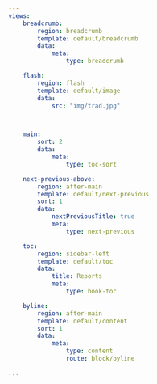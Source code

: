 ```yaml
---
views:
    breadcrumb:
        region: breadcrumb
        template: default/breadcrumb
        data:
            meta:
                type: breadcrumb

    flash:
        region: flash
        template: default/image
        data:
            src: "img/trad.jpg"



    main:
        sort: 2
        data:
            meta:
                type: toc-sort

    next-previous-above:
        region: after-main
        template: default/next-previous
        sort: 1
        data:
            nextPreviousTitle: true
            meta:
                type: next-previous

    toc:
        region: sidebar-left
        template: default/toc
        data:
            title: Reports
            meta:
                type: book-toc

    byline:
        region: after-main
        template: default/content
        sort: 1
        data:
            meta:
                type: content
                route: block/byline

...
```

